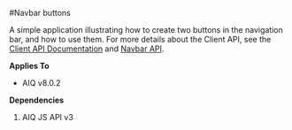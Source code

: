 #Navbar buttons

A simple application illustrating how to create two buttons in the navigation bar, and how to use them. For more details about the Client API, see the [Client API Documentation](https://appeariq.com/content/aiq-javascript-api#aiq.client) and [Navbar API](https://appeariq.com/content/aiq-javascript-api#aiq.client.navbar).

**Applies To**

* AIQ v8.0.2

**Dependencies**

1. AIQ JS API v3
